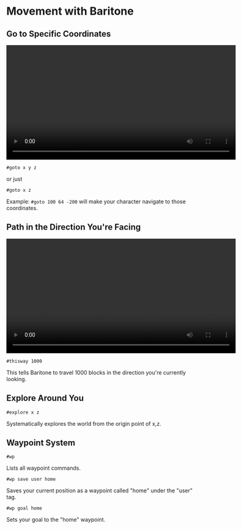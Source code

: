 # Movement with Baritone

## Go to Specific Coordinates

<video src="/images/baritone/commands/goto.mp4" controls width="600">Your browser does not support the video tag.</video>

```
#goto x y z
```
or just
```
#goto x z
```

Example: `#goto 100 64 -200` will make your character navigate to those coordinates.

## Path in the Direction You're Facing

<video src="/images/baritone/commands/thisway.mp4" controls width="600">Your browser does not support the video tag.</video>

```
#thisway 1000
```

This tells Baritone to travel 1000 blocks in the direction you're currently looking.

## Explore Around You

```
#explore x z
```

Systematically explores the world from the origin point of x,z.

## Waypoint System

```
#wp
```

Lists all waypoint commands.

```
#wp save user home
```

Saves your current position as a waypoint called "home" under the "user" tag.

```
#wp goal home
```

Sets your goal to the "home" waypoint.
